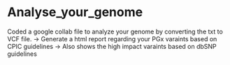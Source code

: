 # Analyse_your_genome
Coded a  google collab file to analyze your genome by converting the txt to VCF file.
-> Generate a html report regarding your PGx varaints based on CPIC guidelines
-> Also shows the high impact varaints based on dbSNP guidelines
